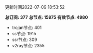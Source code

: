 更新时间2022-07-09 18:53:52

**总订阅: 377**
**总节点: 15975**
**有效节点: 4980**
- trojan节点: 401
- ss节点: 1915
- ssr节点: 309
- v2ray节点: 2355
